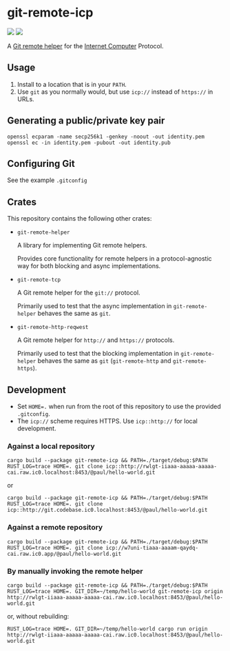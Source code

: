 # git-remote-icp

![](https://img.shields.io/badge/status%EF%B8%8F-experimental-blueviolet)
![](https://github.com/codebase-labs/git-remote-icp/actions/workflows/ci.yml/badge.svg?event=push)

A [Git remote helper](https://git-scm.com/docs/gitremote-helpers) for the [Internet Computer](https://internetcomputer.org) Protocol.

## Usage

1. Install to a location that is in your `PATH`.
2. Use `git` as you normally would, but use `icp://` instead of `https://` in URLs.


## Generating a public/private key pair

```
openssl ecparam -name secp256k1 -genkey -noout -out identity.pem
openssl ec -in identity.pem -pubout -out identity.pub
```

## Configuring Git

See the example `.gitconfig`

## Crates

This repository contains the following other crates:

* `git-remote-helper`

    A library for implementing Git remote helpers.

    Provides core functionality for remote helpers in a protocol-agnostic way for both blocking and async implementations.

* `git-remote-tcp`

    A Git remote helper for the `git://` protocol.

    Primarily used to test that the async implementation in `git-remote-helper` behaves the same as `git`.

* `git-remote-http-reqwest`

    A Git remote helper for `http://` and `https://` protocols.

    Primarily used to test that the blocking implementation in `git-remote-helper` behaves the same as `git` (`git-remote-http` and `git-remote-https`).

## Development

* Set `HOME=.` when run from the root of this repository to use the provided `.gitconfig`.
* The `icp://` scheme requires HTTPS. Use `icp::http://` for local development.

### Against a local repository

```
cargo build --package git-remote-icp && PATH=./target/debug:$PATH RUST_LOG=trace HOME=. git clone icp::http://rwlgt-iiaaa-aaaaa-aaaaa-cai.raw.ic0.localhost:8453/@paul/hello-world.git
```

or

```
cargo build --package git-remote-icp && PATH=./target/debug:$PATH RUST_LOG=trace HOME=. git clone icp::http://git.codebase.ic0.localhost:8453/@paul/hello-world.git
```

### Against a remote repository

```
cargo build --package git-remote-icp && PATH=./target/debug:$PATH RUST_LOG=trace HOME=. git clone icp://w7uni-tiaaa-aaaam-qaydq-cai.raw.ic0.app/@paul/hello-world.git
```

### By manually invoking the remote helper

```
cargo build --package git-remote-icp && PATH=./target/debug:$PATH RUST_LOG=trace HOME=. GIT_DIR=~/temp/hello-world git-remote-icp origin http://rwlgt-iiaaa-aaaaa-aaaaa-cai.raw.ic0.localhost:8453/@paul/hello-world.git
```

or, without rebuilding:

```
RUST_LOG=trace HOME=. GIT_DIR=~/temp/hello-world cargo run origin http://rwlgt-iiaaa-aaaaa-aaaaa-cai.raw.ic0.localhost:8453/@paul/hello-world.git
```

